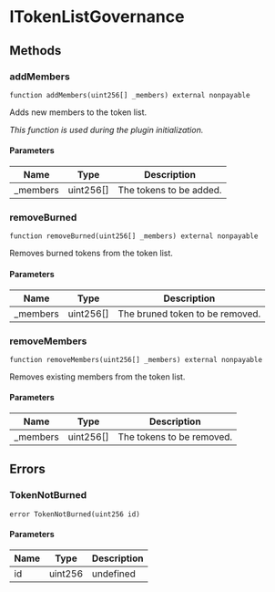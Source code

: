 # ITokenListGovernance









## Methods

### addMembers

```solidity
function addMembers(uint256[] _members) external nonpayable
```

Adds new members to the token list.

*This function is used during the plugin initialization.*

#### Parameters

| Name | Type | Description |
|---|---|---|
| _members | uint256[] | The tokens to be added. |

### removeBurned

```solidity
function removeBurned(uint256[] _members) external nonpayable
```

Removes burned tokens from the token list.



#### Parameters

| Name | Type | Description |
|---|---|---|
| _members | uint256[] | The bruned token to be removed. |

### removeMembers

```solidity
function removeMembers(uint256[] _members) external nonpayable
```

Removes existing members from the token list.



#### Parameters

| Name | Type | Description |
|---|---|---|
| _members | uint256[] | The tokens to be removed. |




## Errors

### TokenNotBurned

```solidity
error TokenNotBurned(uint256 id)
```





#### Parameters

| Name | Type | Description |
|---|---|---|
| id | uint256 | undefined |


